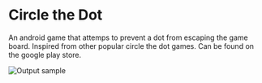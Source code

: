 # Circle the Dot

An android game that attemps to prevent a dot from escaping the game board. Inspired from other popular circle the dot games. Can be found on the google play store. 

![Output sample](https://github.com/ismailhashi101/circletheDot/raw/master/win.gif)
